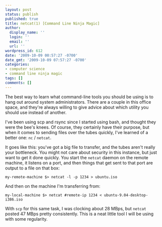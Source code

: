 ```yaml
---
layout: post
status: publish
published: true
title: netcat(1) [Command Line Ninja Magic]
author:
  display_name: ''
  login: ''
  email: ''
  url: ''
wordpress_id: 612
date: '2009-10-09 00:57:27 -0700'
date_gmt: '2009-10-09 07:57:27 -0700'
categories:
- computer science
- command line ninja magic
tags: []
comments: []
---
```

The best way to learn what command-line tools you should be using is to hang out around system administrators.  There are a couple in this office space, and they're always willing to give advice about which utility you should use instead of another.

I've been using scp and rsync since I started using bash, and thought they were the bee's knees.  Of course, they certainly have their purpose, but when it comes to sending files over the tubes quickly, I've learned of a better one: `nc` / `netcat`.

It goes like this: you've got a big file to transfer, and the tubes aren't really your bottleneck.  You might not care about security in this instance, but just want to get it done quickly. You start the `netcat` daemon on the remote machine, it listens on a port, and then things that get sent to that port are output to a file on that box:

```
my-remote-machine $> netcat -l -p 1234 > ubuntu.iso
```

And then on the machine I'm transferring from:

```
my-local-machine $> netcat #remote-ip 1234 < ubuntu-9.04-desktop-i386.iso
```

With `scp` for this same task, I was clocking about 28 MBps, but `netcat` posted 47 MBps pretty consistently.  This is a neat little tool I will be using with some regularity.
